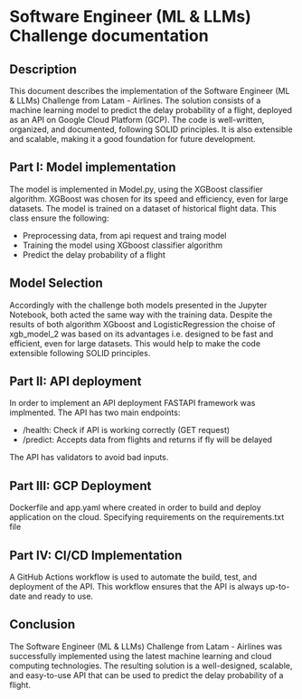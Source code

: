 # Software Engineer (ML & LLMs) Challenge documentation

## Description

This document describes the implementation of the Software Engineer (ML & LLMs) Challenge from Latam - Airlines. The solution consists of a machine learning model to predict the delay probability of a flight, deployed as an API on Google Cloud Platform (GCP). The code is well-written, organized, and documented, following SOLID principles. It is also extensible and scalable, making it a good foundation for future development.

## Part I: Model implementation

The model is implemented in Model.py, using the XGBoost classifier algorithm. XGBoost was chosen for its speed and efficiency, even for large datasets. The model is trained on a dataset of historical flight data. This class ensure the following:

- Preprocessing data, from api request and traing model
- Training the model using XGboost classifier algorithm
- Predict the delay probability of a flight

## Model Selection

Accordingly with the challenge both models presented in the Jupyter Notebook, both acted the same way with the training data. Despite the results of both algorithm XGboost and LogisticRegression the choise of xgb_model_2 was based on its advantages i.e. designed to be fast and efficient, even for large datasets. This would help to make the code extensible following SOLID principles.

## Part II: API deployment

In order to implement an API deployment FASTAPI framework was implmented. The API has two main endpoints:

- /health: Check if API is working correctly (GET request)
- /predict: Accepts data from flights and returns if fly will be delayed

The API has validators to avoid bad inputs.


## Part III: GCP Deployment 

Dockerfile and app.yaml where created in order to build and deploy application on the cloud. Specifying requirements on the requirements.txt file

## Part IV: CI/CD Implementation

A GitHub Actions workflow is used to automate the build, test, and deployment of the API. This workflow ensures that the API is always up-to-date and ready to use.

## Conclusion

The Software Engineer (ML & LLMs) Challenge from Latam - Airlines was successfully implemented using the latest machine learning and cloud computing technologies. The resulting solution is a well-designed, scalable, and easy-to-use API that can be used to predict the delay probability of a flight.


